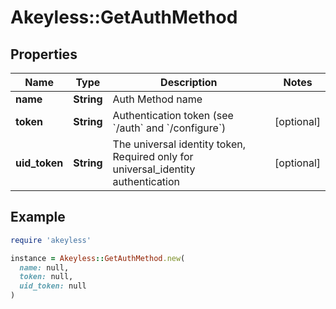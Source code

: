 # Akeyless::GetAuthMethod

## Properties

| Name | Type | Description | Notes |
| ---- | ---- | ----------- | ----- |
| **name** | **String** | Auth Method name |  |
| **token** | **String** | Authentication token (see &#x60;/auth&#x60; and &#x60;/configure&#x60;) | [optional] |
| **uid_token** | **String** | The universal identity token, Required only for universal_identity authentication | [optional] |

## Example

```ruby
require 'akeyless'

instance = Akeyless::GetAuthMethod.new(
  name: null,
  token: null,
  uid_token: null
)
```

